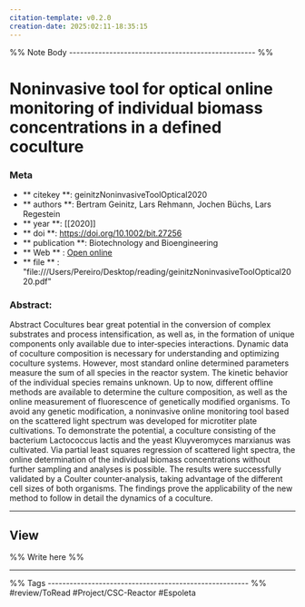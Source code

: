 ```yaml
---
citation-template: v0.2.0
creation-date: 2025:02:11-18:35:15
---
```


%% Note Body --------------------------------------------------- %%
# Noninvasive tool for optical online monitoring of individual biomass concentrations in a defined coculture

### Meta
- ** citekey **: geinitzNoninvasiveToolOptical2020
- ** authors **: Bertram Geinitz, Lars Rehmann, Jochen Büchs, Lars Regestein
- ** year **: [[2020]]
- ** doi **: https://doi.org/10.1002/bit.27256
- ** publication **: Biotechnology and Bioengineering
- ** Web ** : [Open online](https://onlinelibrary.wiley.com/doi/10.1002/bit.27256)
- ** file ** : "file:///Users/Pereiro/Desktop/reading/geinitzNoninvasiveToolOptical2020.pdf"

### Abstract:
Abstract Cocultures bear great potential in the conversion of complex substrates and process intensification, as well as, in the formation of unique components only available due to inter‐species interactions. Dynamic data of coculture composition is necessary for understanding and optimizing coculture systems. However, most standard online determined parameters measure the sum of all species in the reactor system. The kinetic behavior of the individual species remains unknown. Up to now, different offline methods are available to determine the culture composition, as well as the online measurement of fluorescence of genetically modified organisms. To avoid any genetic modification, a noninvasive online monitoring tool based on the scattered light spectrum was developed for microtiter plate cultivations. To demonstrate the potential, a coculture consisting of the bacterium Lactococcus lactis and the yeast Kluyveromyces marxianus was cultivated. Via partial least squares regression of scattered light spectra, the online determination of the individual biomass concentrations without further sampling and analyses is possible. The results were successfully validated by a Coulter counter‐analysis, taking advantage of the different cell sizes of both organisms. The findings prove the applicability of the new method to follow in detail the dynamics of a coculture.

___

## View

%% Write here %%





___
%% Tags  ------------------------------------------------------- %%
#review/ToRead
#Project/CSC-Reactor 
#Espoleta